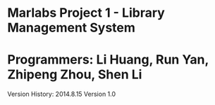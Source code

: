 Marlabs Project 1 - Library Management System
=======
Programmers:
Li Huang, Run Yan, Zhipeng Zhou, Shen Li
=======
Version History:
2014.8.15
Version 1.0

